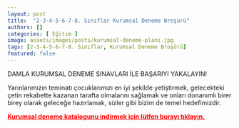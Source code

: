 ```yaml
---
layout: post
title:  "2-3-4-5-6-7-8. Sınıflar Kurumsal Deneme Broşürü"
authors: []
categories: [ Eğitim ]
image: assets/images/posts/kurumsal-deneme-plani.jpg
tags: [2-3-4-5-6-7-8. Sınıflar, Kurumsal Deneme Broşürü]
featured: false
---
```

DAMLA KURUMSAL DENEME SINAVLARI İLE BAŞARIYI YAKALAYIN!

Yarınlarımızın teminatı çocuklarımızı en iyi şekilde yetiştirmek, gelecekteki çetin rekabette kazanan tarafta olmalarını sağlamak ve onları donanımlı birer birey olarak geleceğe hazırlamak, sizler gibi bizim de temel hedefimizdir.

<span style="color: #ff0000;"><strong><a style="color: #ff0000;" href="http://128.199.62.132/wp-content/uploads/2016/09/KURUMSAL-DENEME-KATALOGU.pdf" target="_blank">Kurumsal deneme katalogunu indirmek için lütfen burayı tıklayın.</a></strong></span>